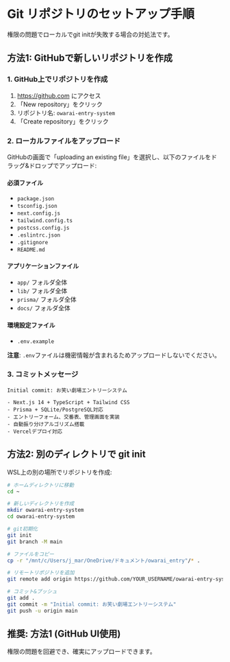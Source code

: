 # Git リポジトリのセットアップ手順

権限の問題でローカルでgit initが失敗する場合の対処法です。

## 方法1: GitHubで新しいリポジトリを作成

### 1. GitHub上でリポジトリを作成
1. https://github.com にアクセス
2. 「New repository」をクリック
3. リポジトリ名: `owarai-entry-system`
4. 「Create repository」をクリック

### 2. ローカルファイルをアップロード
GitHubの画面で「uploading an existing file」を選択し、以下のファイルをドラッグ&ドロップでアップロード:

#### 必須ファイル
- `package.json`
- `tsconfig.json`
- `next.config.js`
- `tailwind.config.ts`
- `postcss.config.js`
- `.eslintrc.json`
- `.gitignore`
- `README.md`

#### アプリケーションファイル
- `app/` フォルダ全体
- `lib/` フォルダ全体
- `prisma/` フォルダ全体
- `docs/` フォルダ全体

#### 環境設定ファイル
- `.env.example`

**注意**: `.env`ファイルは機密情報が含まれるためアップロードしないでください。

### 3. コミットメッセージ
```
Initial commit: お笑い劇場エントリーシステム

- Next.js 14 + TypeScript + Tailwind CSS
- Prisma + SQLite/PostgreSQL対応
- エントリーフォーム、交番表、管理画面を実装
- 自動振り分けアルゴリズム搭載
- Vercelデプロイ対応
```

## 方法2: 別のディレクトリで git init

WSL上の別の場所でリポジトリを作成:

```bash
# ホームディレクトリに移動
cd ~

# 新しいディレクトリを作成
mkdir owarai-entry-system
cd owarai-entry-system

# git初期化
git init
git branch -M main

# ファイルをコピー
cp -r "/mnt/c/Users/j_mar/OneDrive/ドキュメント/owarai_entry"/* .

# リモートリポジトリを追加
git remote add origin https://github.com/YOUR_USERNAME/owarai-entry-system.git

# コミット&プッシュ
git add .
git commit -m "Initial commit: お笑い劇場エントリーシステム"
git push -u origin main
```

## 推奨: 方法1 (GitHub UI使用)
権限の問題を回避でき、確実にアップロードできます。